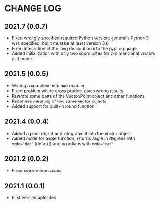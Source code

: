 
# CHANGE LOG

## 2021.7 (0.0.7)

* Fixed wrongly specified required Python version; generally Python 3 was specified, but it must be at least version 3.6
* Fixed integration of the long description into the pypi.org page
* Added initialization with only two coordinates for 2-dimensional vectors and points

## 2021.5 (0.0.5)

* Writing a complete help and readme
* Fixed problem where cross product gives wrong results
* Rewrote some parts of the Vector/Point object and other functions
* Redefined meaning of two same vector objects
* Added support for built-in round function

## 2021.4 (0.0.4)

* Added a point object and integrated it into the vector object
* Added mode for angle function; returns angle in degrees with `mode="deg"` (default) and in radians with `mode="rad"`

## 2021.2 (0.0.2)

* Fixed some minor issues

## 2021.1 (0.0.1)

* First version uploaded
